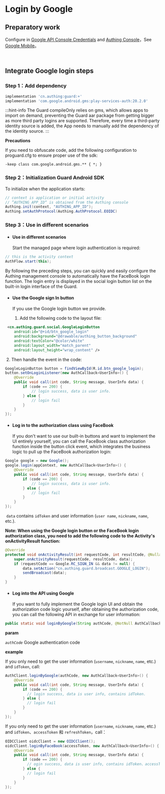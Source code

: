 # Login by Google 

<LastUpdated/>

## Preparatory work

Configure in [Google API Console Credentials](https://console.cloud.google.com/apis/credentials) and [Authing Console](https://authing.cn/)，See [Google Mobile](../../../guides/connections/social/google-mobile/README.md)。

<br>

## Integrate Google login steps

### Step 1：Add dependency

```groovy
implementation 'cn.authing:guard:+'
implementation 'com.google.android.gms:play-services-auth:20.2.0'
```

:::hint-info
The Guard compileOnly relies on gms, which allows apps to import on demand, preventing the Guard aar package from getting bigger as more third party logins are supported. Therefore, every time a third-party identity source is added, the App needs to manually add the dependency of the identity source.
:::

**Precautions**

If you need to obfuscate code, add the following configuration to proguard.cfg to ensure proper use of the sdk:

```
-keep class com.google.android.gms.** { *; }
```

### Step 2：Initialization Guard Android SDK

To initialize when the application starts:

```java
// context is application or initial activity
// ”AUTHING_APP_ID“ is obtained from the Authing console
Authing.init(context, "AUTHING_APP_ID");
Authing.setAuthProtocol(Authing.AuthProtocol.EOIDC)
```

### Step 3：Use in different scenarios

- #### Use in different scenarios
  Start the managed page where login authentication is required:
```java
// this is the activity context
AuthFlow.start(this);
```

By following the preceding steps, you can quickly and easily configure the Authing management console to automatically have the FaceBook login function. The login entry is displayed in the social login button list on the built-in login interface of the Guard.

- #### Use the Google sign In button
    If you use the Google login button we provide.
    
    1. Add the following code to the layout file:

```xml
 <cn.authing.guard.social.GoogleLoginButton
    android:id="@+id/btn_google_login"
    android:background="@drawable/authing_button_background"
    android:textColor="@color/white"
    android:layout_width="match_parent"
    android:layout_height="wrap_content" />
```

​		2.  Then handle the event in the code:

```java
GoogleLoginButton button = findViewById(R.id.btn_google_login);
button.setOnLoginListener(new AuthCallback<UserInfo>() {
    @Override
    public void call(int code, String message, UserInfo data) {
      	if (code == 200) {
        	// login success, data is user info.
       	} else {
        	// login fail
      	}
    }
});
```

- #### Log in to the authorization class using FaceBook
  
  If you don't want to use our built-in buttons and want to implement the UI entirely yourself, you can call the FaceBook class authorization function inside the button click event, which integrates the business logic to pull up the FaceBook authorization login:

```java
Google google = new Google();
google.login(appContext, new AuthCallback<UserInfo>() {
    @Override
    public void call(int code, String message, UserInfo data) {
        if (code == 200) {
        	// login success, data is user info.
       	} else {
        	// login fail
      	}
    }
});
```

​	`data` contains `idToken` and user information (`user name`, `nickname`, `name`, etc.).

**Note: When using the Google login button or the FaceBook login authorization class, you need to add the following code to the Activity's onActivityResult function:**

```java
@Override
protected void onActivityResult(int requestCode, int resultCode, @Nullable Intent data) {
    super.onActivityResult(requestCode, resultCode, data);
    if (requestCode == Google.RC_SIGN_IN && data != null) {
        data.setAction("cn.authing.guard.broadcast.GOOGLE_LOGIN");
        sendBroadcast(data);
    }
}
```

- #### Log into the API using Google

  If you want to fully implement the Google login UI and obtain the authorization code logic yourself, after obtaining the authorization code, you can call the following API in exchange for user information:

```java
public static void loginByGoogle(String authCode, @NotNull AuthCallback<UserInfo> callback)
```

**param**

*`authCode`* Google authentication code

**example**

If you only need to get the user information (`username`, `nickname`, `name`, etc.) and `idToken`, call:

```java
AuthClient.loginByGoogle(authCode, new AuthCallback<UserInfo>() {
    @Override
    public void call(int code, String message, UserInfo data) {
        if (code == 200) {
          // login success, data is user info, contains idToken.
        } else {
          // login fail
        }
    }
});
```

If you only need to get the user information (`username`, `nickname`, `name`, etc.) and `idToken`、`accessToken` 和 `refreshToken`，call：

```java
OIDCClient oidcClient = new OIDCClient();
oidcClient.loginByFaceBook(accessToken, new AuthCallback<UserInfo>() {
    @Override
    public void call(int code, String message, UserInfo data) {
        if (code == 200) {
          // ogin success, data is user info, contains idToken、accessToken and refreshToken.
        } else {
          // login fail
        }
    }
});
```

